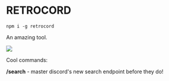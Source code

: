 # RETROCORD #

`npm i -g retrocord`

An amazing tool.

![](https://s.gus.host/retrocord.png)

Cool commands:

__/search__ - master discord's new search endpoint before they do!
